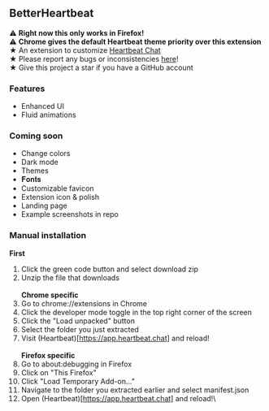 ## BetterHeartbeat
⚠️ **Right now this only works in Firefox!**\
⚠️ **Chrome gives the default Heartbeat theme priority over this extension**\
★ An extension to customize [Heartbeat Chat](https://www.heartbeat.chat/)\
★ Please report any bugs or inconsistencies [here](https://github.com/owen-laney/betterheartbeat/issues)!\
★ Give this project a star if you have a GitHub account

### Features
- Enhanced UI
- Fluid animations

### Coming soon
- Change colors
- Dark mode
- Themes
- 𝐅𝐨𝐧𝐭𝐬
- Customizable favicon
- Extension icon & polish
- Landing page
- Example screenshots in repo

### Manual installation
**First**
1. Click the green code button and select download zip
2. Unzip the file that downloads\
\
**Chrome specific**
3. Go to chrome://extensions in Chrome
4. Click the developer mode toggle in the top right corner of the screen
5. Click the "Load unpacked" button
6. Select the folder you just extracted
7. Visit (Heartbeat)[https://app.heartbeat.chat] and reload!\
\
**Firefox specific**
3. Go to about:debugging in Firefox
4. Click on "This Firefox"
5. Click "Load Temporary Add-on..."
6. Navigate to the folder you extracted earlier and select manifest.json
7. Open (Heartbeat)[https://app.heartbeat.chat] and reload!\
